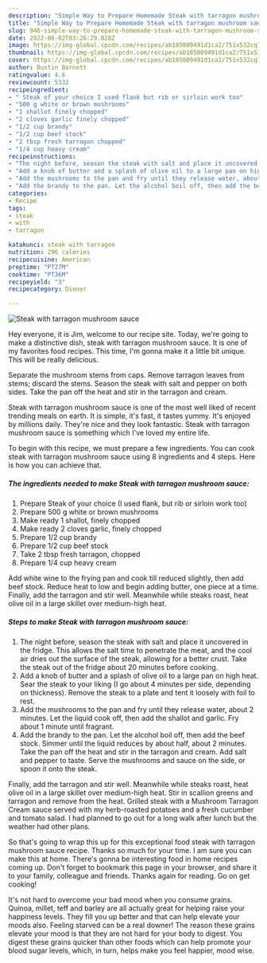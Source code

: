 ```yaml
---
description: "Simple Way to Prepare Homemade Steak with tarragon mushroom sauce"
title: "Simple Way to Prepare Homemade Steak with tarragon mushroom sauce"
slug: 946-simple-way-to-prepare-homemade-steak-with-tarragon-mushroom-sauce
date: 2022-06-02T03:26:29.028Z
image: https://img-global.cpcdn.com/recipes/ab185809491d1ca2/751x532cq70/steak-with-tarragon-mushroom-sauce-recipe-main-photo.jpg
thumbnail: https://img-global.cpcdn.com/recipes/ab185809491d1ca2/751x532cq70/steak-with-tarragon-mushroom-sauce-recipe-main-photo.jpg
cover: https://img-global.cpcdn.com/recipes/ab185809491d1ca2/751x532cq70/steak-with-tarragon-mushroom-sauce-recipe-main-photo.jpg
author: Dustin Barnett
ratingvalue: 4.6
reviewcount: 5332
recipeingredient:
- " Steak of your choice I used flank but rib or sirloin work too"
- "500 g white or brown mushrooms"
- "1 shallot finely chopped"
- "2 cloves garlic finely chopped"
- "1/2 cup brandy"
- "1/2 cup beef stock"
- "2 tbsp fresh tarragon chopped"
- "1/4 cup heavy cream"
recipeinstructions:
- "The night before, season the steak with salt and place it uncovered in the fridge. This allows the salt time to penetrate the meat, and the cool air dries out the surface of the steak, allowing for a better crust. Take the steak out of the fridge about 20 minutes before cooking."
- "Add a knob of butter and a splash of olive oil to a large pan on high heat. Sear the steak to your liking (I go about 4 minutes per side, depending on thickness). Remove the steak to a plate and tent it loosely with foil to rest."
- "Add the mushrooms to the pan and fry until they release water, about 2 minutes. Let the liquid cook off, then add the shallot and garlic. Fry about 1 minute until fragrant."
- "Add the brandy to the pan. Let the alcohol boil off, then add the beef stock. Simmer until the liquid reduces by about half, about 2 minutes. Take the pan off the heat and stir in the tarragon and cream. Add salt and pepper to taste. Serve the mushrooms and sauce on the side, or spoon it onto the steak."
categories:
- Recipe
tags:
- steak
- with
- tarragon

katakunci: steak with tarragon 
nutrition: 296 calories
recipecuisine: American
preptime: "PT27M"
cooktime: "PT36M"
recipeyield: "3"
recipecategory: Dinner

---
```



![Steak with tarragon mushroom sauce](https://img-global.cpcdn.com/recipes/ab185809491d1ca2/751x532cq70/steak-with-tarragon-mushroom-sauce-recipe-main-photo.jpg)

Hey everyone, it is Jim, welcome to our recipe site. Today, we're going to make a distinctive dish, steak with tarragon mushroom sauce. It is one of my favorites food recipes. This time, I'm gonna make it a little bit unique. This will be really delicious.

Separate the mushroom stems from caps. Remove tarragon leaves from stems; discard the stems. Season the steak with salt and pepper on both sides. Take the pan off the heat and stir in the tarragon and cream.

Steak with tarragon mushroom sauce is one of the most well liked of recent trending meals on earth. It is simple, it's fast, it tastes yummy. It's enjoyed by millions daily. They're nice and they look fantastic. Steak with tarragon mushroom sauce is something which I've loved my entire life.


To begin with this recipe, we must prepare a few ingredients. You can cook steak with tarragon mushroom sauce using 8 ingredients and 4 steps. Here is how you can achieve that.

<!--inarticleads1-->

##### The ingredients needed to make Steak with tarragon mushroom sauce:

1. Prepare  Steak of your choice (I used flank, but rib or sirloin work too)
1. Prepare 500 g white or brown mushrooms
1. Make ready 1 shallot, finely chopped
1. Make ready 2 cloves garlic, finely chopped
1. Prepare 1/2 cup brandy
1. Prepare 1/2 cup beef stock
1. Take 2 tbsp fresh tarragon, chopped
1. Prepare 1/4 cup heavy cream


Add white wine to the frying pan and cook till reduced slightly, then add beef stock. Reduce heat to low and begin adding butter, one piece at a time. Finally, add the tarragon and stir well. Meanwhile while steaks roast, heat olive oil in a large skillet over medium-high heat. 

<!--inarticleads2-->

##### Steps to make Steak with tarragon mushroom sauce:

1. The night before, season the steak with salt and place it uncovered in the fridge. This allows the salt time to penetrate the meat, and the cool air dries out the surface of the steak, allowing for a better crust. Take the steak out of the fridge about 20 minutes before cooking.
1. Add a knob of butter and a splash of olive oil to a large pan on high heat. Sear the steak to your liking (I go about 4 minutes per side, depending on thickness). Remove the steak to a plate and tent it loosely with foil to rest.
1. Add the mushrooms to the pan and fry until they release water, about 2 minutes. Let the liquid cook off, then add the shallot and garlic. Fry about 1 minute until fragrant.
1. Add the brandy to the pan. Let the alcohol boil off, then add the beef stock. Simmer until the liquid reduces by about half, about 2 minutes. Take the pan off the heat and stir in the tarragon and cream. Add salt and pepper to taste. Serve the mushrooms and sauce on the side, or spoon it onto the steak.


Finally, add the tarragon and stir well. Meanwhile while steaks roast, heat olive oil in a large skillet over medium-high heat. Stir in scallion greens and tarragon and remove from the heat. Grilled steak with a Mushroom Tarragon Cream sauce served with my herb-roasted potatoes and a fresh cucumber and tomato salad. I had planned to go out for a long walk after lunch but the weather had other plans. 

So that's going to wrap this up for this exceptional food steak with tarragon mushroom sauce recipe. Thanks so much for your time. I am sure you can make this at home. There's gonna be interesting food in home recipes coming up. Don't forget to bookmark this page in your browser, and share it to your family, colleague and friends. Thanks again for reading. Go on get cooking!

It's not hard to overcome your bad mood when you consume grains. Quinoa, millet, teff and barley are all actually great for helping raise your happiness levels. They fill you up better and that can help elevate your moods also. Feeling starved can be a real downer! The reason these grains elevate your mood is that they are not hard for your body to digest. You digest these grains quicker than other foods which can help promote your blood sugar levels, which, in turn, helps make you feel happier, mood wise.
